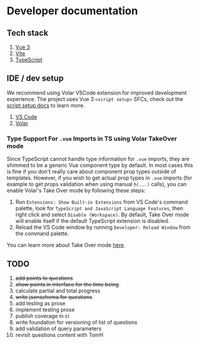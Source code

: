 # Developer documentation


## Tech stack

1. [Vue 3](https://vuejs.org/) 
1. [Vite](https://vitejs.dev/)
1. [TypeScript](https://www.typescriptlang.org/)

## IDE / dev setup

We recommend using Volar VSCode extension for improved development experience. The project uses Vue 3 `<script setup>` SFCs, check out the [script setup docs](https://v3.vuejs.org/api/sfc-script-setup.html#sfc-script-setup) to learn more.

1. [VS Code](https://code.visualstudio.com/)
1. [Volar](https://marketplace.visualstudio.com/items?itemName=Vue.volar)

### Type Support For `.vue` Imports in TS using Volar TakeOver mode

Since TypeScript cannot handle type information for `.vue` imports, they are shimmed to be a generic Vue component type by default. In most cases this is fine if you don't really care about component prop types outside of templates. However, if you wish to get actual prop types in `.vue` imports (for example to get props validation when using manual `h(...)` calls), you can enable Volar's Take Over mode by following these steps:

1. Run `Extensions: Show Built-in Extensions` from VS Code's command palette, look for `TypeScript and JavaScript Language Features`, then right click and select `Disable (Workspace)`. By default, Take Over mode will enable itself if the default TypeScript extension is disabled.
2. Reload the VS Code window by running `Developer: Reload Window` from the command palette.

You can learn more about Take Over mode [here](https://github.com/johnsoncodehk/volar/discussions/471).

## TODO

1. ~~add points to questions~~
1. ~~show points in interface for the time being~~
1. calculate partial and total progress
1. ~~write jsonschema for questions~~
1. add testing as prose
1. implement testing prose
1. publish coverage in ci
1. write foundation for versioning of list of questions
1. add validation of query parameters
1. revisit questions content with TomH
